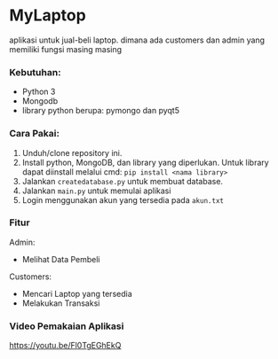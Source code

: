 # MyLaptop
aplikasi untuk jual-beli laptop. dimana ada customers dan admin yang memiliki fungsi masing masing

### Kebutuhan:
- Python 3
- Mongodb
- library python berupa: pymongo dan pyqt5

### Cara Pakai:
1. Unduh/clone repository ini.
2. Install python, MongoDB, dan library yang diperlukan. Untuk library dapat diinstall melalui cmd: ```pip install <nama library>``` 
3. Jalankan ```createdatabase.py``` untuk membuat database.
4. Jalankan ```main.py``` untuk memulai aplikasi
5. Login menggunakan akun yang tersedia pada ```akun.txt``` 

### Fitur
Admin:
- Melihat Data Pembeli

Customers:
- Mencari Laptop yang tersedia
- Melakukan Transaksi

### Video Pemakaian Aplikasi
https://youtu.be/Fl0TgEGhEkQ
